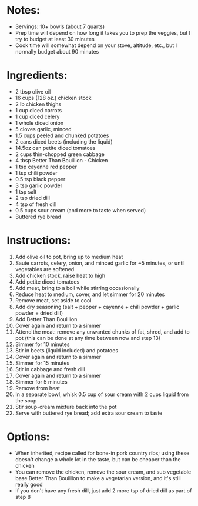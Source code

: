 # Notes: 
- Servings: 10+ bowls (about 7 quarts)
- Prep time will depend on how long it takes you to prep the veggies, but I try to budget at least 30 minutes
- Cook time will somewhat depend on your stove, altitude, etc., but I normally budget about 90 minutes

# Ingredients:
- 2 tbsp olive oil
- 16 cups (128 oz.) chicken stock
- 2 lb chicken thighs
- 1 cup diced carrots
- 1 cup diced celery
- 1 whole diced onion
- 5 cloves garlic, minced
- 1.5 cups peeled and chunked potatoes
- 2 cans diced beets (including the liquid)
- 14.5oz can petite diced tomatoes
- 2 cups thin-chopped green cabbage
- 4 tbsp Better Than Bouillion - Chicken
- 1 tsp cayenne red pepper
- 1 tsp chili powder
- 0.5 tsp black pepper
- 3 tsp garlic powder
- 1 tsp salt
- 2 tsp dried dill
- 4 tsp of fresh dill
- 0.5 cups sour cream (and more to taste when served)
- Buttered rye bread

# Instructions:
1. Add olive oil to pot, bring up to medium heat
2. Saute carrots, celery, onion, and minced garlic for ~5 minutes, or until vegetables are softened
3. Add chicken stock, raise heat to high
4. Add petite diced tomatoes
5. Add meat, bring to a boil while stirring occasionally
6. Reduce heat to medium, cover, and let simmer for 20 minutes
7. Remove meat, set aside to cool
8. Add dry seasoning (salt + pepper + cayenne + chili powder + garlic powder + dried dill)
9. Add Better Than Bouillion
10. Cover again and return to a simmer
11. Attend the meat: remove any unwanted chunks of fat, shred, and add to pot (this can be done at any time between now and step 13)
12. Simmer for 10 minutes
13. Stir in beets (liquid included) and potatoes
14. Cover again and return to a simmer
15. Simmer for 15 minutes
16. Stir in cabbage and fresh dill
17. Cover again and return to a simmer
18. Simmer for 5 minutes
19. Remove from heat
20. In a separate bowl, whisk 0.5 cup of sour cream with 2 cups liquid from the soup
21. Stir soup-cream mixture back into the pot
22. Serve with buttered rye bread; add extra sour cream to taste

# Options:
- When inherited, recipe called for bone-in pork country ribs; using these doesn't change a whole lot in the taste, but can be cheaper than the chicken
- You can remove the chicken, remove the sour cream, and sub vegetable base Better Than Bouillion to make a vegetarian version, and it's still really good
- If you don't have any fresh dill, just add 2 more tsp of dried dill as part of step 8
